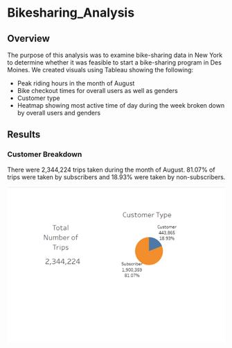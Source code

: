# Bikesharing_Analysis
## Overview
The purpose of this analysis was to examine bike-sharing data in New York to determine whether it was feasible to start a bike-sharing program in Des Moines. We created visuals using Tableau showing the following:
- Peak riding hours in the month of August
- Bike checkout times for overall users as well as genders
- Customer type
- Heatmap showing most active time of day during the week broken down by overall users and genders

## Results

### Customer Breakdown
There were 2,344,224 trips taken during the month of August.
81.07% of trips were taken by subscribers and 18.93% were taken by non-subscribers.

![Customer Type](./resources/images/Customer_Type.png)


